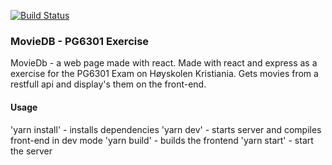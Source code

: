 [![Build Status](https://travis-ci.com/Kalmar99/Movie-db-site.svg?branch=master)](https://travis-ci.com/Kalmar99/Movie-db-site)

### MovieDB - PG6301 Exercise
MovieDb - a web page made with react. Made with react and express as a exercise for the PG6301 Exam on Høyskolen Kristiania.
Gets movies from a restfull api and display's them on the front-end.

#### Usage
 'yarn install' - installs dependencies
 'yarn dev' - starts server and compiles front-end in dev mode
 'yarn build' - builds the frontend
 'yarn start' - start the server


